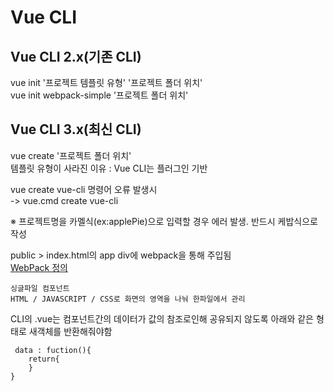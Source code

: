 Vue CLI
===
  
  
Vue CLI 2.x(기존 CLI)
---
vue init '프로젝트 템플릿 유형'  '프로젝트 폴더 위치'  
vue init webpack-simple  '프로젝트 폴더 위치'  
  
Vue CLI 3.x(최신 CLI)
---
vue create '프로젝트 폴더 위치'  
템플릿 유형이 사라진 이유 : Vue CLI는 플러그인 기반  

vue create vue-cli 명령어 오류 발생시  
-> vue.cmd create vue-cli
  
※ 프로젝트명을 카멜식(ex:applePie)으로 입력할 경우 에러 발생. 반드시 케밥식으로 작성  
  
public > index.html의
app div에 webpack을 통해 주입됨  
[WebPack 정의](https://jeonghwan-kim.github.io/series/2019/12/10/frontend-dev-env-webpack-basic.html)

```
싱글파일 컴포넌트  
HTML / JAVASCRIPT / CSS로 화면의 영역을 나눠 한파일에서 관리
```

CLI의 .vue는 컴포넌트간의 데이터가 값의 참조로인해 공유되지 않도록 아래와 같은 형태로 새객체를 반환해줘야함  

```
 data : fuction(){
	return{
	}
}
```
